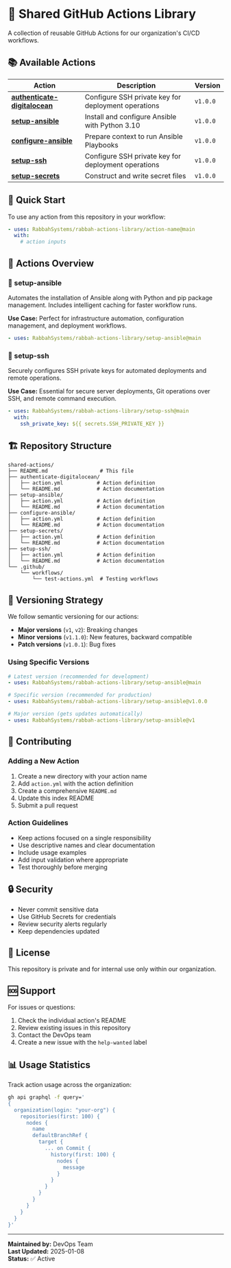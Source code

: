 # 🚀 Shared GitHub Actions Library

A collection of reusable GitHub Actions for our organization's CI/CD workflows.

## 📚 Available Actions

| Action                                                       | Description                                         | Version  |
| ------------------------------------------------------------ | --------------------------------------------------- | -------- |
| [**authenticate-digitalocean**](./authenticate-digitalocean) | Configure SSH private key for deployment operations | `v1.0.0` |
| [**setup-ansible**](./setup-ansible)                         | Install and configure Ansible with Python 3.10      | `v1.0.0` |
| [**configure-ansible**](./configure-ansible)                 | Prepare context to run Ansible Playbooks            | `v1.0.0` |
| [**setup-ssh**](./setup-ssh)                                 | Configure SSH private key for deployment operations | `v1.0.0` |
| [**setup-secrets**](./setup-secrets)                         | Construct and write secret files                    | `v1.0.0` |

## 🎯 Quick Start

To use any action from this repository in your workflow:

```yaml
- uses: RabbahSystems/rabbah-actions-library/action-name@main
  with:
    # action inputs
```

## 📖 Actions Overview

### 🔧 setup-ansible

Automates the installation of Ansible along with Python and pip package management. Includes intelligent caching for faster workflow runs.

**Use Case:** Perfect for infrastructure automation, configuration management, and deployment workflows.

```yaml
- uses: RabbahSystems/rabbah-actions-library/setup-ansible@main
```

### 🔐 setup-ssh

Securely configures SSH private keys for automated deployments and remote operations.

**Use Case:** Essential for secure server deployments, Git operations over SSH, and remote command execution.

```yaml
- uses: RabbahSystems/rabbah-actions-library/setup-ssh@main
  with:
    ssh_private_key: ${{ secrets.SSH_PRIVATE_KEY }}
```

## 🏗️ Repository Structure

```
shared-actions/
├── README.md                 # This file
├── authenticate-digitalocean/
│   ├── action.yml           # Action definition
│   └── README.md            # Action documentation
├── setup-ansible/
│   ├── action.yml           # Action definition
│   └── README.md            # Action documentation
├── configure-ansible/
│   ├── action.yml           # Action definition
│   └── README.md            # Action documentation
├── setup-secrets/
│   ├── action.yml           # Action definition
│   └── README.md            # Action documentation
├── setup-ssh/
│   ├── action.yml           # Action definition
│   └── README.md            # Action documentation
└── .github/
    └── workflows/
        └── test-actions.yml  # Testing workflows
```

## 🔄 Versioning Strategy

We follow semantic versioning for our actions:

- **Major versions** (`v1`, `v2`): Breaking changes
- **Minor versions** (`v1.1.0`): New features, backward compatible
- **Patch versions** (`v1.0.1`): Bug fixes

### Using Specific Versions

```yaml
# Latest version (recommended for development)
- uses: RabbahSystems/rabbah-actions-library/setup-ansible@main

# Specific version (recommended for production)
- uses: RabbahSystems/rabbah-actions-library/setup-ansible@v1.0.0

# Major version (gets updates automatically)
- uses: RabbahSystems/rabbah-actions-library/setup-ansible@v1
```

## 🤝 Contributing

### Adding a New Action

1. Create a new directory with your action name
2. Add `action.yml` with the action definition
3. Create a comprehensive `README.md`
4. Update this index README
5. Submit a pull request

### Action Guidelines

- Keep actions focused on a single responsibility
- Use descriptive names and clear documentation
- Include usage examples
- Add input validation where appropriate
- Test thoroughly before merging

## 🔒 Security

- Never commit sensitive data
- Use GitHub Secrets for credentials
- Review security alerts regularly
- Keep dependencies updated

## 📝 License

This repository is private and for internal use only within our organization.

## 🆘 Support

For issues or questions:

1. Check the individual action's README
2. Review existing issues in this repository
3. Contact the DevOps team
4. Create a new issue with the `help-wanted` label

## 📊 Usage Statistics

Track action usage across the organization:

```bash
gh api graphql -f query='
{
  organization(login: "your-org") {
    repositories(first: 100) {
      nodes {
        name
        defaultBranchRef {
          target {
            ... on Commit {
              history(first: 100) {
                nodes {
                  message
                }
              }
            }
          }
        }
      }
    }
  }
}'
```

---

**Maintained by:** DevOps Team  
**Last Updated:** 2025-01-08  
**Status:** ✅ Active

